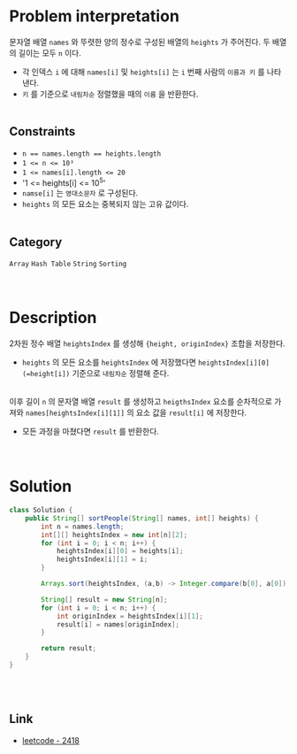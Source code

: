# Problem interpretation
문자열 배열 `names` 와 뚜렷한 양의 정수로 구성된 배열의 `heights` 가 주어진다. 두 배열의 길이는 모두 `n` 이다.
- 각 인덱스 `i` 에 대해 `names[i]` 및 `heights[i]` 는 `i` 번째 사람의 `이름과 키` 를 나타낸다.
- `키` 를 기준으로 `내림차순` 정렬했을 때의 `이름` 을 반환한다.
<br/><br/>

## Constraints
- `n == names.length == heights.length`
- `1 <= n <= 10³`
- `1 <= names[i].length <= 20`
- '1 <= heights[i] <= 10<sup>5</sup>'
- `namse[i]` 는 `영대소문자` 로 구성된다.
- `heights` 의 모든 요소는 중복되지 않는 고유 값이다.
<br/><br/>

## Category
`Array` `Hash Table` `String` `Sorting`
<br/><br/><br/>

# Description
2차원 정수 배열 `heightsIndex` 를 생성해 `{height, originIndex}` 조합을 저장한다.
- `heights` 의 모든 요소를 `heightsIndex` 에 저장했다면 `heightsIndex[i][0](=height[i])` 기준으로 `내림차순` 정렬해 준다.
<br/><br/>

이후 길이 `n` 의 문자열 배열 `result` 를 생성하고 `heigthsIndex` 요소를 순차적으로 가져와 `names[heightsIndex[i][1]]` 의 요소 값을 `result[i]` 에 저장한다.
- 모든 과정을 마쳤다면 `result` 를 반환한다.
<br/><br/><br/>

# Solution
```java
class Solution {
    public String[] sortPeople(String[] names, int[] heights) {
        int n = names.length;
        int[][] heightsIndex = new int[n][2];
        for (int i = 0; i < n; i++) {
            heightsIndex[i][0] = heights[i];
            heightsIndex[i][1] = i;
        }

        Arrays.sort(heightsIndex, (a,b) -> Integer.compare(b[0], a[0]));

        String[] result = new String[n];
        for (int i = 0; i < n; i++) {
            int originIndex = heightsIndex[i][1];
            result[i] = names[originIndex];
        }

        return result;
    }
}
```
<br/><br/>

## Link
- [leetcode - 2418](https://leetcode.com/problems/sort-the-people/description/)